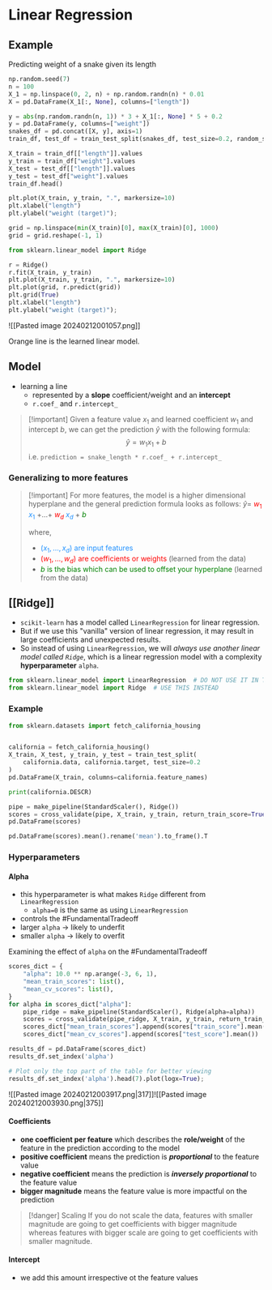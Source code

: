 # Linear Regression
## Example
Predicting weight of a snake given its length
```python
np.random.seed(7)
n = 100
X_1 = np.linspace(0, 2, n) + np.random.randn(n) * 0.01
X = pd.DataFrame(X_1[:, None], columns=["length"])

y = abs(np.random.randn(n, 1)) * 3 + X_1[:, None] * 5 + 0.2
y = pd.DataFrame(y, columns=["weight"])
snakes_df = pd.concat([X, y], axis=1)
train_df, test_df = train_test_split(snakes_df, test_size=0.2, random_state=77)

X_train = train_df[["length"]].values
y_train = train_df["weight"].values
X_test = test_df[["length"]].values
y_test = test_df["weight"].values
train_df.head()

plt.plot(X_train, y_train, ".", markersize=10)
plt.xlabel("length")
plt.ylabel("weight (target)");

grid = np.linspace(min(X_train)[0], max(X_train)[0], 1000)
grid = grid.reshape(-1, 1)

from sklearn.linear_model import Ridge

r = Ridge()
r.fit(X_train, y_train)
plt.plot(X_train, y_train, ".", markersize=10)
plt.plot(grid, r.predict(grid))
plt.grid(True)
plt.xlabel("length")
plt.ylabel("weight (target)");
```
![[Pasted image 20240212001057.png]]

Orange line is the learned linear model.
## Model
- learning a line
	- represented by a **slope** coefficient/weight and an **intercept**
	- `r.coef_` and `r.intercept_`

> [!important] Given a feature value $x_1$ and learned coefficient $w_1$ and intercept $b$, we can get the prediction $\hat{y}$ with the following formula:
$$\hat{y} = w_1x_1 + b$$
> i.e.
> ` prediction = snake_length * r.coef_ + r.intercept_ `
> 
### Generalizing to more features
> [!important] For more features, the model is a higher dimensional hyperplane and the general prediction formula looks as follows: 
$\hat{y} =$ <font color="red">$w_1$</font> <font color="DodgerBlue">$x_1$ </font> $+ \dots +$ <font color="red">$w_d$</font> <font color="DodgerBlue">$x_d$</font> + <font  color="green"> $b$</font>
>
> where, 
> - <font  color="DodgerBlue"> ($x_1, \dots, x_d$) are input features </font>
> - <font  color="red"> ($w_1, \dots, w_d$) are coefficients or weights </font> (learned from the data)
> - <font  color="green"> $b$ is the bias which can be used to offset your hyperplane </font> (learned from the data)


## [[Ridge]]
- `scikit-learn` has a model called `LinearRegression` for linear regression. 
- But if we use this "vanilla" version of linear regression, it may result in large coefficients and unexpected results. 
- So instead of using `LinearRegression`, we will _always use another linear model called `Ridge`_, which is a linear regression model with a complexity **hyperparameter** `alpha`.
```python
from sklearn.linear_model import LinearRegression  # DO NOT USE IT IN THIS COURSE
from sklearn.linear_model import Ridge  # USE THIS INSTEAD
```
### Example
```python
from sklearn.datasets import fetch_california_housing


california = fetch_california_housing()
X_train, X_test, y_train, y_test = train_test_split(
    california.data, california.target, test_size=0.2
)
pd.DataFrame(X_train, columns=california.feature_names)

print(california.DESCR)

pipe = make_pipeline(StandardScaler(), Ridge())
scores = cross_validate(pipe, X_train, y_train, return_train_score=True)
pd.DataFrame(scores)

pd.DataFrame(scores).mean().rename('mean').to_frame().T
```
### Hyperparameters
#### Alpha
- this hyperparameter is what makes `Ridge` different from `LinearRegression`
	- `alpha=0` is the same as using `LinearRegression`
- controls the #FundamentalTradeoff
- larger `alpha` -> likely to underfit
- smaller `alpha` -> likely to overfit

Examining the effect of `alpha` on the #FundamentalTradeoff 
```python
scores_dict = {
    "alpha": 10.0 ** np.arange(-3, 6, 1),
    "mean_train_scores": list(),
    "mean_cv_scores": list(),
}
for alpha in scores_dict["alpha"]:
    pipe_ridge = make_pipeline(StandardScaler(), Ridge(alpha=alpha))
    scores = cross_validate(pipe_ridge, X_train, y_train, return_train_score=True)
    scores_dict["mean_train_scores"].append(scores["train_score"].mean())
    scores_dict["mean_cv_scores"].append(scores["test_score"].mean())

results_df = pd.DataFrame(scores_dict)
results_df.set_index('alpha')

# Plot only the top part of the table for better viewing
results_df.set_index('alpha').head(7).plot(logx=True);
```
![[Pasted image 20240212003917.png|317]]![[Pasted image 20240212003930.png|375]]

#### Coefficients
- **one coefficient per feature** which describes the **role/weight** of the feature in the prediction according to the model
- **positive coefficient** means the prediction is ***proportional*** to the feature value
- **negative coefficient** means the prediction is ***inversely proportional*** to the feature value 
- **bigger magnitude** means the feature value is more impactful on the prediction
> [!danger] Scaling
> If you do not scale the data, features with smaller magnitude are going to get coefficients with bigger magnitude whereas features with bigger scale are going to get coefficients with smaller magnitude.
#### Intercept
- we add this amount irrespective ot the feature values